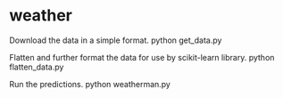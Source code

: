 # weather
Download the data in a simple format. python get_data.py

Flatten and further format the data for use by scikit-learn library. python flatten_data.py

Run the predictions. python weatherman.py
